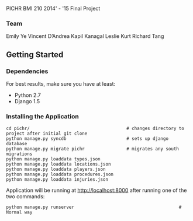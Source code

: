 PICHR
BMI 210 2014' - '15
Final Project 
### Team
Emily Ye
Vincent D’Andrea
Kapil Kanagal
Leslie Kurt
Richard Tang

## Getting Started

### Dependencies

For best results, make sure you have at least:

* Python 2.7
* Django 1.5


### Installing the Application

    cd pichr/                                     # changes directory to project after initial git clone
    python manage.py syncdb                       # sets up django database
    python manage.py migrate pichr                # migrates any south migrations
    python manage.py loaddata types.json
    python manage.py loaddata locations.json
    python manage.py loaddata players.json
    python manage.py loaddata procedures.json
    python manage.py loaddata injuries.json
    
Application will be running at [http://localhost:8000](http://localhost:8000) after running one of the two commands:

    python manage.py runserver                                        # Normal way
